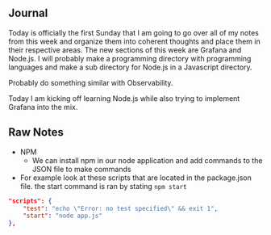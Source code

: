 ## Journal

Today is officially the first Sunday that I am going to go over all of my notes from this week and organize them into coherent thoughts and place them in their respective areas. The new sections of this week are Grafana and Node.js. I will probably make a programming directory with programming languages and make a sub directory for Node.js in a Javascript directory. 

Probably do something similar with Observability.

Today I am kicking off learning Node.js while also trying to implement Grafana into the mix.

## Raw Notes
- NPM
	- We can install npm in our node application and add commands to the JSON file to make commands
- For example look at these scripts that are located in the package.json file. the start command is ran by stating `npm start` 
```JSON
"scripts": {
	"test": "echo \"Error: no test specified\" && exit 1",
	"start": "node app.js"
},
```


